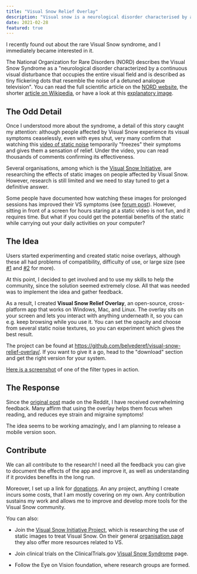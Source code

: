 ```yaml
---
title: "Visual Snow Relief Overlay"
description: "Visual snow is a neurological disorder characterised by a continuous visual disturbance and is often described as tiny flickering dots (e.g. TV static). I created an open-source app, Visual Snow Relief Overlay, which *might* help reduce its symptoms."
date: 2021-02-28
featured: true
---
```


I recently found out about the rare Visual Snow syndrome, and I immediately became interested in it.

The National Organization for Rare Disorders (NORD) describes the Visual Snow Syndrome as a "neurological disorder characterized by a continuous visual disturbance that occupies the entire visual field and is described as tiny flickering dots that resemble the noise of a detuned analogue television".
You can read the full scientific article on the [NORD website](https://rarediseases.org/rare-diseases/visual-snow-syndrome/), the shorter [article on Wikipedia](https://en.wikipedia.org/wiki/Visual_snow), or have a look at this [explanatory image](https://i.imgur.com/bF9BuB2.jpg).

## The Odd Detail

Once I understood more about the syndrome, a detail of this story caught my attention: although people affected by Visual Snow experience its visual symptoms ceaselessly, even with eyes shut, very many confirm that watching this [video of static noise](https://www.youtube.com/watch?v=800f9UNiF4Y) temporarily "freezes" their symptoms and gives them a sensation of relief. Under the video, you can read thousands of comments confirming its effectiveness.

Several organisations, among which is the [Visual Snow Initiative](https://visualsnowproject.com/), are researching the effects of static images on people affected by Visual Snow. However, research is still limited and we need to stay tuned to get a definitive answer.

Some people have documented how watching these images for prolonged sessions has improved their VS symptoms (see [forum post](https://mvertigo.org/t/how-i-cured-my-palinopsia/15781)). However, sitting in front of a screen for hours staring at a static video is not fun, and it requires time. But what if you could get the potential benefits of the static while carrying out your daily activities on your computer?

## The Idea

Users started experimenting and created static noise overlays, although these all had problems of compatibility, difficulty of use, or large size (see [\#1](https://www.reddit.com/r/visualsnow/comments/jlwpae/working_on_a_program_that_overlays_your_screen/) and [\#2](https://www.reddit.com/r/visualsnow/comments/jzgjs0/improved_foss_visual_snow_screen_overlay_for_vs/) for more).

At this point, I decided to get involved and to use my skills to help the community, since the solution seemed extremely close. All that was needed was to implement the idea and gather feedback.

As a result, I created **Visual Snow Relief Overlay**, an open-source, cross-platform app that works on Windows, Mac, and Linux. The overlay sits on your screen and lets you interact with anything underneath it, so you can e.g. keep browsing while you use it. You can set the opacity and choose from several static noise textures, so you can experiment which gives the best result.

The project can be found at https://github.com/belvederef/visual-snow-relief-overlay/. If you want to give it a go, head to the "download" section and get the right version for your system.

[Here is a screenshot](https://i.imgur.com/vQPtwxU.png) of one of the filter types in action.

## The Response

Since the [original post](https://www.reddit.com/r/visualsnow/comments/l22xta/i_created_an_opensource_vs_relief_overlay_app/) made on the Reddit, I have received overwhelming feedback. Many affirm that using the overlay helps them focus when reading, and reduces eye strain and migraine symptoms!

The idea seems to be working amazingly, and I am planning to release a mobile version soon.

## Contribute

We can all contribute to the research! I need all the feedback you can give to document the effects of the app and improve it, as well as understanding if it provides benefits in the long run.

Moreover, I set up a link for [donations](https://ko-fi.com/belvederef). An any project, anything I create incurs some costs, that I am mostly covering on my own. Any contribution sustains my work and allows me to improve and develop more tools for the Visual Snow community.

You can also:

- Join the [Visual Snow Initiative Project](https://visualsnowproject.com/), which is researching the use of static images to treat Visual Snow. On their general [organisation page](https://www.visualsnowinitiative.org/) they also offer more resources related to VS.

- Join clinical trials on the ClinicalTrials.gov [Visual Snow Syndrome](https://www.clinicaltrials.gov/ct2/results?recrs=&cond=visual+snow&term=&cntry=&state=&city=&dist=) page.

- Follow the Eye on Vision foundation, where research groups are formed.
